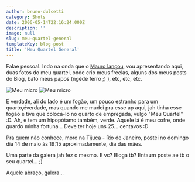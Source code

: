 ```yaml
---
author: bruno-dulcetti
category: Shots
date: 2006-05-14T22:16:24.000Z
description: ''
image: null
slug: meu-quartel-general
templateKey: blog-post
title: 'Meu Quartel General'
---
```


Falae pessoal.
Indo na onda que o <a href="http://www.carreirasolo.org/archives/com_voces.html">Mauro lançou</a>, vou apresentando aqui, duas fotos do meu quartel, onde crio meus freelas, alguns dos meus posts do Blog, bato meus papos (ngéde ferro ;) ), etc, etc, etc.

<img src="/assets/images/posts/micro.jpg" alt="Meu micro" />

<img src="/assets/images/posts/micro02.jpg" alt="Meu micro" />

É verdade, ali do lado é um fogão, um pouco estranho para um quarto,éverdade, mas quando me mudei pra esse ap aqui, jah tinha esse fogão e tive que colocá-lo no quarto de empregada, vulgo "Meu Quartel" :D. Ah, e tem um hipopótamo também, verde. Aquele lá é meu cofre, onde guardo minha fortuna... Deve ter hoje uns 25... centavos :D

Pra quem não conhece, moro na Tijuca - Rio de Janeiro, postei no domingo dia 14 de maio às 19:15 aproximadamente, dia das mães.

Uma parte da galera jah fez o mesmo. E vc? Bloga tb? Entaum poste ae tb o seu quartel... ;)

Aquele abraço, galera...
